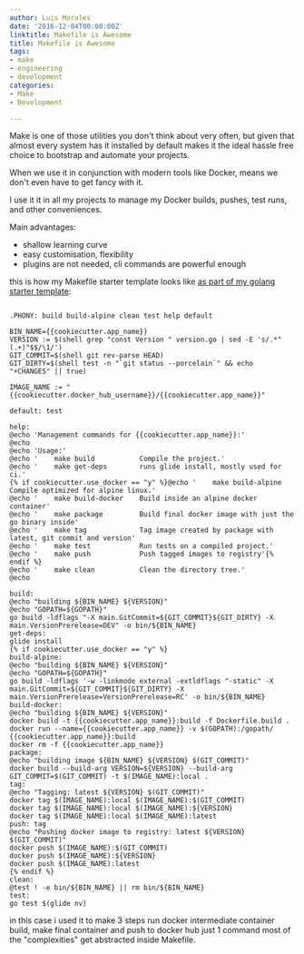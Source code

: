 ```yaml
---
author: Luis Morales
date: '2016-12-04T00:00:00Z'
linktitle: Makefile is Awesome
title: Makefile is Awesome
tags:
- make
- engineering
- development
categories:
- Make
- Development

---
```

Make is one of those utilities you don't think about very often, but given that almost every system has it installed by default makes it the ideal hassle free choice to bootstrap and automate your projects.

When we use it in conjunction with modern tools like Docker, means we don't even have to get fancy with it.

I use it it in all my projects to manage my Docker builds, pushes, test runs, and other conveniences.

Main advantages:

* shallow learning curve
* easy customisation, flexibility
* plugins are not needed, cli commands are powerful enough

this is how my Makefile starter template looks like [as part of my golang starter template](https://github.com/lacion/cookiecutter-golang):

```

.PHONY: build build-alpine clean test help default

BIN_NAME={{cookiecutter.app_name}}
VERSION := $(shell grep "const Version " version.go | sed -E 's/.*"(.+)"$$/\1/')
GIT_COMMIT=$(shell git rev-parse HEAD)
GIT_DIRTY=$(shell test -n "`git status --porcelain`" && echo "+CHANGES" || true)

IMAGE_NAME := "{{cookiecutter.docker_hub_username}}/{{cookiecutter.app_name}}"

default: test

help:
@echo 'Management commands for {{cookiecutter.app_name}}:'
@echo
@echo 'Usage:'
@echo '    make build           Compile the project.'
@echo '    make get-deps        runs glide install, mostly used for ci.'
{% if cookiecutter.use_docker == "y" %}@echo '    make build-alpine    Compile optimized for alpine linux.'
@echo '    make build-docker    Build inside an alpine docker container'
@echo '    make package         Build final docker image with just the go binary inside'
@echo '    make tag             Tag image created by package with latest, git commit and version'
@echo '    make test            Run tests on a compiled project.'
@echo '    make push            Push tagged images to registry'{% endif %}
@echo '    make clean           Clean the directory tree.'
@echo

build:
@echo "building ${BIN_NAME} ${VERSION}"
@echo "GOPATH=${GOPATH}"
go build -ldflags "-X main.GitCommit=${GIT_COMMIT}${GIT_DIRTY} -X main.VersionPrerelease=DEV" -o bin/${BIN_NAME}
get-deps:
glide install
{% if cookiecutter.use_docker == "y" %}
build-alpine:
@echo "building ${BIN_NAME} ${VERSION}"
@echo "GOPATH=${GOPATH}"
go build -ldflags '-w -linkmode external -extldflags "-static" -X main.GitCommit=${GIT_COMMIT}${GIT_DIRTY} -X main.VersionPrerelease=VersionPrerelease=RC' -o bin/${BIN_NAME}
build-docker:
@echo "building ${BIN_NAME} ${VERSION}"
docker build -t {{cookiecutter.app_name}}:build -f Dockerfile.build .
docker run --name={{cookiecutter.app_name}} -v $(GOPATH):/gopath/  {{cookiecutter.app_name}}:build
docker rm -f {{cookiecutter.app_name}}
package:
@echo "building image ${BIN_NAME} ${VERSION} $(GIT_COMMIT)"
docker build --build-arg VERSION=${VERSION} --build-arg GIT_COMMIT=$(GIT_COMMIT) -t $(IMAGE_NAME):local .
tag:
@echo "Tagging: latest ${VERSION} $(GIT_COMMIT)"
docker tag $(IMAGE_NAME):local $(IMAGE_NAME):$(GIT_COMMIT)
docker tag $(IMAGE_NAME):local $(IMAGE_NAME):${VERSION}
docker tag $(IMAGE_NAME):local $(IMAGE_NAME):latest
push: tag
@echo "Pushing docker image to registry: latest ${VERSION} $(GIT_COMMIT)"
docker push $(IMAGE_NAME):$(GIT_COMMIT)
docker push $(IMAGE_NAME):${VERSION}
docker push $(IMAGE_NAME):latest
{% endif %}
clean:
@test ! -e bin/${BIN_NAME} || rm bin/${BIN_NAME}
test:
go test $(glide nv)
```

in this case i used it to make 3 steps run docker intermediate container build, make final container and push to docker hub just 1 command most of the "complexities" get abstracted inside Makefile.